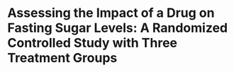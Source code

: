 # Assessing the Impact of a Drug on Fasting Sugar Levels: A Randomized Controlled Study with Three Treatment Groups
